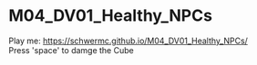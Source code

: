 # M04_DV01_Healthy_NPCs
Play me: https://schwermc.github.io/M04_DV01_Healthy_NPCs/ <br />
Press 'space' to damge the Cube
